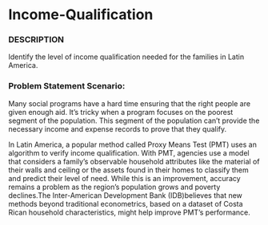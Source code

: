 # Income-Qualification

### DESCRIPTION

Identify the level of income qualification needed for the families in Latin America.

### Problem Statement Scenario:
Many social programs have a hard time ensuring that the right people are given enough aid. It’s tricky when a program focuses on the poorest segment of the population. This segment of the population can’t provide the necessary income and expense records to prove that they qualify.

In Latin America, a popular method called Proxy Means Test (PMT) uses an algorithm to verify income qualification. With PMT, agencies use a model that considers a family’s observable household attributes like the material of their walls and ceiling or the assets found in their homes to
classify them and predict their level of need. While this is an improvement, accuracy remains a problem as the region’s population grows and poverty declines.The Inter-American Development Bank (IDB)believes that new methods beyond traditional econometrics, based on a dataset of Costa Rican household characteristics, might help improve PMT’s performance.

